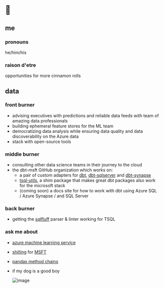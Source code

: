 # 👋

## me

### pronouns
he/him/his

### raison d'etre
opportunities for more cinnamon rolls

## data 

### front burner

- advising executives with predictions and reliable data feeds with team of amazing data professionals
- building ephemeral feature stores for the ML team
- democratizing data analysis while ensuring data quality and data discoverability on the Azure data
- stack with open-source tools

### middle burner
- consulting other data science teams in their journey to the cloud
- the dbt-msft GitHub organization which works on:
  - a pair of custom adapters for [dbt](https://www.getdbt.com/), [dbt-sqlserver](https://github.com/dbt-msft/dbt-sqlserver) and [dbt-synapse](https://github.com/dbt-msft/dbt-synapse)
  - [tsql-utils](https://github.com/dbt-msft/tsql-utils), a shim package that makes great dbt packages also work for the microsoft stack
  - (coming soon) a docs site for how to work with dbt using Azure SQL / Azure Synapse / and SQL Server

### back burner

- getting the [sqlfluff](https://github.com/sqlfluff/sqlfluff) parser & linter working for TSQL

### ask me about


- [azure machine learning service](https://stackoverflow.com/tags/azure-machine-learning-service/topusers)
- [shilling](https://youtu.be/W8oOUPNaP5U) for [MSFT](https://mvp.microsoft.com/en-us/PublicProfile/5003930?fullName=Anders%20%20Swanson)
- [pandas method chains](https://www.loom.com/share/31ab8e5f1018492c800d52a743ac98ee)
- if my dog is a good boy


    ![image](https://user-images.githubusercontent.com/8158673/119739702-9caa4e00-be50-11eb-877e-7f9229929815.png)


<!--
**swanderz/swanderz** is a ✨ _special_ ✨ repository because its `README.md` (this file) appears on your GitHub profile.

Here are some ideas to get you started:

- 🔭 I’m currently working on ...
- 🌱 I’m currently learning ...
- 👯 I’m looking to collaborate on ...
- 🤔 I’m looking for help with ...
- 💬 Ask me about ...
- 📫 How to reach me: ...
- 😄 Pronouns: ...
- ⚡ Fun fact: ...
-->
